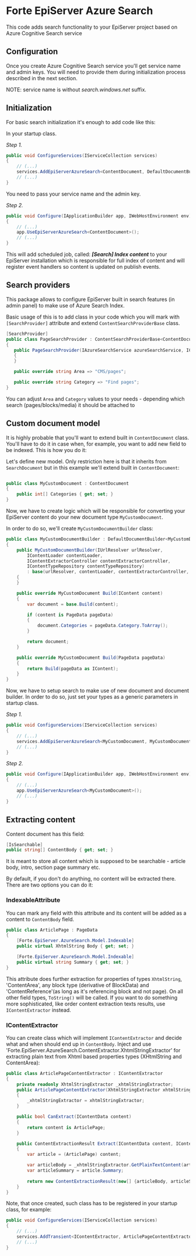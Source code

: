 # Forte EpiServer Azure Search

This code adds search functionality to your EpiServer project based on Azure Cognitive Search service

## Configuration

Once you create Azure Cognitive Search service you'll get service name and admin keys.
You will need to provide them during initialization process described in the next section.

NOTE: service name is without _search.windows.net_ suffix.

## Initialization

For basic search initialization it's enough to add code like this:

In your startup class.

_Step 1._
```c#
public void ConfigureServices(IServiceCollection services)
{
    // (...)
    services.AddEpiServerAzureSearch<ContentDocument, DefaultDocumentBuilder>("yourservicename", "YOURADMINKEY"); 
    // (...)
}
```
You need to pass your service name and the admin key. 

_Step 2._
```c#
public void Configure(IApplicationBuilder app, IWebHostEnvironment env)
{
    // (...)
    app.UseEpiServerAzureSearch<ContentDocument>();
    // (...)
}
```

This will add scheduled job, called: **_[Search] Index content_** to your EpiServer installation which is responsible for full index of content 
and will register event handlers so content is updated on publish events. 

## Search providers

 This package allows to configure EpiServer built in search features (in admin panel) to make use of Azure Search Index. 
 
 Basic usage of this is to add class in your code which you will mark with `[SearchProvider]` attribute and extend `ContentSearchProviderBase` class.
 
 ```c#
[SearchProvider]
public class PageSearchProvider : ContentSearchProviderBase<ContentDocument>
{
    public PageSearchProvider(IAzureSearchService azureSearchService, IContentLanguageAccessor contentLanguageAccessor) : base(azureSearchService, contentLanguageAccessor)
    {
    }

    public override string Area => "CMS/pages";

    public override string Category => "Find pages";
}
```
You can adjust `Area` and `Category` values to your needs - depending which search (pages/blocks/media) it should be attached to 

## Custom document model

It is highly probable that you'll want to extend built in `ContentDocument` class. You'll have to do it in case when, for example, you want to add new field to be indexed. This is how you do it:

Let's define new model. Only restriction here is that it inherits from `SearchDocument` but in this example we'll extend built in `ContentDocument`:

```c#

public class MyCustomDocument : ContentDocument
{
    public int[] Categories { get; set; }
}
```

Now, we have to create logic which will be responsible for converting your EpiServer content do your new document type `MyCustomDocument`. 

In order to do so, we'll create `MyCustomDocumentBuilder` class:

```c#
public class MyCustomDocumentBuilder : DefaultDocumentBuilder<MyCustomDocument>
{
    public MyCustomDocumentBuilder(IUrlResolver urlResolver, 
        IContentLoader contentLoader, 
        IContentExtractorController contentExtractorController,
        IContentTypeRepository contentTypeRepository)
        : base(urlResolver, contentLoader, contentExtractorController, contentTypeRepository)
    {
    }

    public override MyCustomDocument Build(IContent content)
    {
        var document = base.Build(content);

        if (content is PageData pageData)
        {
            document.Categories = pageData.Category.ToArray();
        }

        return document;
    }

    public override MyCustomDocument Build(PageData pageData)
    {
        return Build(pageData as IContent);
    }
}
``` 

Now, we have to setup search to make use of new document and document builder. In order to do so, just set your types as a generic parameters in startup class.

_Step 1._
```c#
public void ConfigureServices(IServiceCollection services)
{
    // (...)
    services.AddEpiServerAzureSearch<MyCustomDocument, MyCustomDocumentBuilder>("yourservicename", "YOURADMINKEY"); 
    // (...)
}
```
_Step 2._
```c#
public void Configure(IApplicationBuilder app, IWebHostEnvironment env)
{
    // (...)
    app.UseEpiServerAzureSearch<MyCustomDocument>();
    // (...)
}
```

## Extracting content

Content document has this field:

```c#
[IsSearchable]
public string[] ContentBody { get; set; }
```

It is meant to store all content which is supposed to be searchable - article body, intro, section page summary etc.

By default, if you don't do anything, no content will be extracted there. There are two options you can do it:

### IndexableAttribute

You can mark any field with this attribute and its content will be added as a content to `ContentBody` field.

```c#
public class ArticlePage : PageData
{
    [Forte.EpiServer.AzureSearch.Model.Indexable]
    public virtual XhtmlString Body { get; set; }

    [Forte.EpiServer.AzureSearch.Model.Indexable]
    public virtual string Summary { get; set; }
}
```

This attribute does further extraction for properties of types `XhtmlString`, 'ContentArea', any block type (derivative of BlockData) and 'ContentReference'(as long as it's referencing block and not page). On all other field types, `ToString()` will be called. If you want to do something more sophisticated, like order content extraction texts results, use `IContentExtractor` instead.

### IContentExtractor

You can create class which will implement `IContentExtractor` and decide what and when should end up in `ContentBody`. Inject and use 'Forte.EpiServer.AzureSearch.ContentExtractor.XhtmlStringExtractor' for extracting plain text from Xhtml based properties types (XHtmlString and ContentArea):

```c#
public class ArticlePageContentExtractor : IContentExtractor
{
    private readonly XhtmlStringExtractor _xhtmlStringExtractor;
    public ArticlePageContentExtractor(XhtmlStringExtractor xhtmlStringExtractor)
    {
        _xhtmlStringExtractor = xhtmlStringExtractor;
    }

    public bool CanExtract(IContentData content)
    {
        return content is ArticlePage;
    }

    public ContentExtractionResult Extract(IContentData content, IContentExtractorController extractor)
    {
        var article = (ArticlePage) content;

        var articleBody = _xhtmlStringExtractor.GetPlainTextContent(article.Body, extractor);
        var articleSummary = article.Summary;
        
        return new ContentExtractionResult(new[] {articleBody, articleSummary}, null);
    }
}
```

Note, that once created, such class has to be registered in your startup class, for example:

```c#
public void ConfigureServices(IServiceCollection services)
{
    // (...)
    services.AddTransient<IContentExtractor, ArticlePageContentExtractor>(); 
    // (...)
}
```

